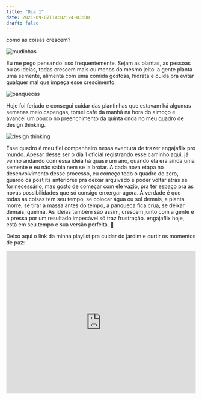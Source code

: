 ```yaml
---
title: "Dia 1"
date: 2021-09-07T14:02:24-03:00
draft: false
---
```

como as coisas crescem?

![mudinhas](/img/mudinhas.jpeg)

Eu me pego pensando isso frequentemente. Sejam as plantas, as pessoas ou as ideias, todas crescem mais ou menos do mesmo jeito: a gente planta uma semente, alimenta com uma comida gostosa, hidrata e cuida pra evitar qualquer mal que impeça esse crescimento. 

![panquecas](/img/panquecas.jpeg)

Hoje foi feriado e consegui cuidar das plantinhas que estavam há algumas semanas meio capengas, tomei café da manhã na hora do almoço e avancei um pouco no preenchimento da quinta onda no meu quadro de design thinking.

![design thinking](/img/quadro-design-thinking.jpeg)

Esse quadro é meu fiel companheiro nessa aventura de trazer engajaflix pro mundo. Apesar desse ser o dia 1 oficial registrando esse caminho aqui, já venho andando com essa ideia há quase um ano, quando ela era ainda uma semente e eu não sabia nem se ia brotar. A cada nova etapa no desenvolvimento desse processo, eu começo todo o quadro do zero, guardo os post its anteriores pra deixar arquivado e poder voltar atrás se for necessário, mas gosto de começar com ele vazio, pra ter espaço pra as novas possibilidades que só consigo enxergar agora. 
A verdade é que todas as coisas tem seu tempo, se colocar água ou sol demais, a planta morre, se tirar a massa antes do tempo, a panqueca fica crua, se deixar demais, queima. As ideias também são assim, crescem junto com a gente e a pressa por um resultado impecável só traz frustração. 
engajaflix hoje, está em seu tempo e sua versão perfeita. :sunflower: 

Deixo aqui o link da minha playlist pra cuidar do jardim e curtir os momentos de paz:

<iframe src="https://open.spotify.com/embed/playlist/4VSZkatVOIOI8slDUOxoDj" width="100%" height="380" frameBorder="0" allowtransparency="true" allow="encrypted-media"></iframe>
